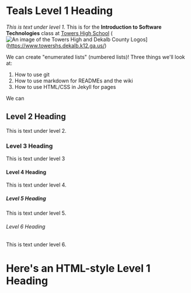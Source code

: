 # Teals Level 1 Heading

*This is text under level 1.* This is for the **Introduction to Software Technologies** class at [Towers High School](https://www.towershs.dekalb.k12.ga.us/)
(![An image of the Towers High and Dekalb County Logos](https://filecabinet3.eschoolview.com/61B0BE5D-1904-4EE9-9EB2-763210FD62DC/1d22e16c-4827-4141-a065-4cc537a72f1f.png)](https://www.towershs.dekalb.k12.ga.us/)

We can create "enumerated lists" (numbered lists)! Three things we'll look at:
1. How to use git
2. How to use markdown for READMEs and the wiki
3. How to use HTML/CSS in Jekyll for pages

We can
## Level 2 Heading

This is text under level 2.

### Level 3 Heading

This is text under level 3

#### Level 4 Heading

This is text under level 4.

##### Level 5 Heading

This is text under level 5.

###### Level 6 Heading

This is text under level 6.

<H1>Here's an HTML-style Level 1 Heading</H1>

